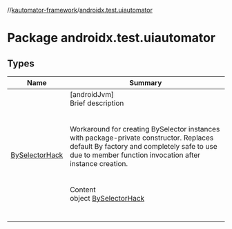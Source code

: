 //[kautomator-framework](../index.md)/[androidx.test.uiautomator](index.md)



# Package androidx.test.uiautomator  


## Types  
  
|  Name|  Summary| 
|---|---|
| [BySelectorHack](-by-selector-hack/index.md)| [androidJvm]  <br>Brief description  <br><br><br>Workaround for creating BySelector instances with package-private constructor. Replaces default By factory and completely safe to use due to member function invocation after instance creation.<br><br>  <br>Content  <br>object [BySelectorHack](-by-selector-hack/index.md)  <br><br><br>

